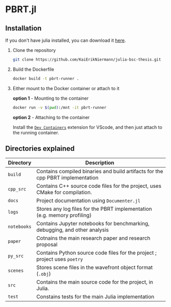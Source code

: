 # PBRT.jl

## Installation

If you don't have julia installed, you can download it [here](https://julialang.org/downloads/).

1. Clone the repository

    ```bash
    git clone https://github.com/KaiErikNiermann/julia-bsc-thesis.git
    ```

2. Build the Dockerfile 

    ```bash 
    docker build -t pbrt-runner .
    ```

3. Either mount to the Docker container or attach to it

    **option 1** - Mounting to the container
    ```bash
    docker run -v $(pwd):/mnt -it pbrt-runner
    ```

    **option 2** - Attaching to the container
    
    Install the [`Dev Containers`](https://marketplace.visualstudio.com/items?itemName=ms-vscode-remote.remote-containers) extension for VScode, and then just attach to the running container.

## Directories explained 

| Directory   | Description                                                                                 |
|-------------|---------------------------------------------------------------------------------------------|
| `build`     | Contains compiled binaries and build artifacts for the cpp PBRT implementation              |
| `cpp_src`   | Contains C++ source code files for the project, uses CMake for compilation.                                            |
| `docs`      | Project documentation using `Documenter.jl`                                                 |
| `logs`      | Stores any log files for the PBRT implementation (e.g. memory profiling)                 |
| `notebooks` | Contains Jupyter notebooks for benchmarking, debugging, and other analysis      |
| `paper`     | Cotnains the main research paper and research proposal|
| `py_src`    | Contains Python source code files for the project ; project uses `poetry`                                         |
| `scenes`    | Stores scene files in the wavefront object format (`.obj`)  |
| `src`       | Contains the main source code for the project, in Julia. |
| `test`      | Constains tests for the main Julia implementation                 |
